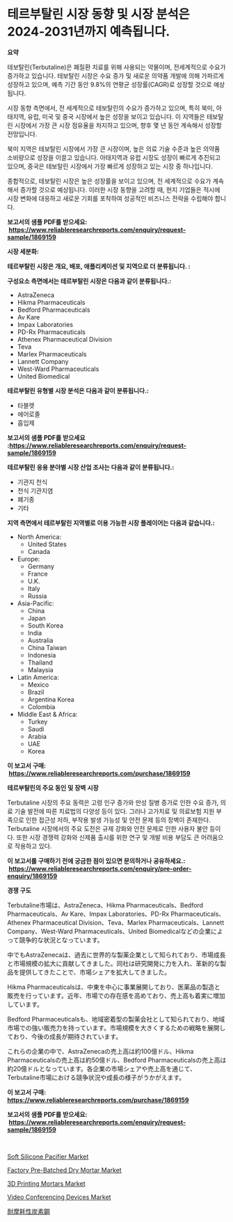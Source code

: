<p><h1>테르부탈린 시장 동향 및 시장 분석은 2024-2031년까지 예측됩니다.</h1></p><p><strong>요약</strong></p>
<p><p>테보탈린(Terbutaline)은 폐질환 치료를 위해 사용되는 약물이며, 전세계적으로 수요가 증가하고 있습니다. 테보탈린 시장은 수요 증가 및 새로운 의약품 개발에 의해 가파르게 성장하고 있으며, 예측 기간 동안 9.8%의 연평균 성장률(CAGR)로 성장할 것으로 예상됩니다.</p><p>시장 동향 측면에서, 전 세계적으로 테보탈린의 수요가 증가하고 있으며, 특히 북미, 아태지역, 유럽, 미국 및 중국 시장에서 높은 성장을 보이고 있습니다. 이 지역들은 테보탈린 시장에서 가장 큰 시장 점유율을 차지하고 있으며, 향후 몇 년 동안 계속해서 성장할 전망입니다.</p><p>북미 지역은 테보탈린 시장에서 가장 큰 시장이며, 높은 의료 기술 수준과 높은 의약품 소비량으로 성장을 이끌고 있습니다. 아태지역과 유럽 시장도 성장이 빠르게 추진되고 있으며, 중국은 테보탈린 시장에서 가장 빠르게 성장하고 있는 시장 중 하나입니다.</p><p>종합적으로, 테보탈린 시장은 높은 성장률을 보이고 있으며, 전 세계적으로 수요가 계속해서 증가할 것으로 예상됩니다. 이러한 시장 동향을 고려할 때, 현지 기업들은 적시에 시장 변화에 대응하고 새로운 기회를 포착하여 성공적인 비즈니스 전략을 수립해야 합니다.</p></p>
<p><strong>보고서의 샘플 PDF를 받으세요: &nbsp;<a href="https://www.reliableresearchreports.com/enquiry/request-sample/1869159">https://www.reliableresearchreports.com/enquiry/request-sample/1869159</a></strong></p>
<p><strong>시장 세분화:</strong></p>
<p><strong> 테르부탈린 시장은 개요, 배포, 애플리케이션 및 지역으로 더 분류됩니다. :</strong></p>
<p><strong>구성요소 측면에서는 테르부탈린 시장은 다음과 같이 분류됩니다.:</strong></p>
<p><ul><li>AstraZeneca</li><li>Hikma Pharmaceuticals</li><li>Bedford Pharmaceuticals</li><li>Av Kare</li><li>Impax Laboratories</li><li>PD-Rx Pharmaceuticals</li><li>Athenex Pharmaceutical Division</li><li>Teva</li><li>Marlex Pharmaceuticals</li><li>Lannett Company</li><li>West-Ward Pharmaceuticals </li><li>United Biomedical </li></ul></p>
<p><strong> 테르부탈린 유형별 시장 분석은 다음과 같이 분류됩니다.:</strong></p>
<p><ul><li>타블렛</li><li>에어로졸</li><li>흡입제</li></ul></p>
<p><strong>보고서의 샘플 PDF를 받으세요 :<a href="https://www.reliableresearchreports.com/enquiry/request-sample/1869159">https://www.reliableresearchreports.com/enquiry/request-sample/1869159</a></strong></p>
<p><strong> 테르부탈린 응용 분야별 시장 산업 조사는 다음과 같이 분류됩니다.:</strong></p>
<p><ul><li>기관지 천식</li><li>천식 기관지염</li><li>폐기종</li><li>기타</li></ul></p>
<p><strong>지역 측면에서 테르부탈린 지역별로 이용 가능한 시장 플레이어는 다음과 같습니다.:</strong></p>
<p><ul>
    <li>
        North America:
        <ul>
            <li>United States</li>
            <li>Canada</li>
        </ul>
    </li>
    <li>
        Europe:
        <ul>
            <li>Germany</li>
            <li>France</li>
            <li>U.K.</li>
            <li>Italy</li>
            <li>Russia</li>
        </ul>
    </li>
    <li>
        Asia-Pacific:
        <ul>
            <li>China</li>
            <li>Japan</li>
            <li>South Korea</li>
            <li>India</li>
            <li>Australia</li>
            <li>China Taiwan</li>
            <li>Indonesia</li>
            <li>Thailand</li>
            <li>Malaysia</li>
        </ul>
    </li>
    <li>
        Latin America:
        <ul>
            <li>Mexico</li>
            <li>Brazil</li>
            <li>Argentina Korea</li>
            <li>Colombia</li>
        </ul>
    </li>
    <li>
        Middle East & Africa:
        <ul>
            <li>Turkey</li>
            <li>Saudi</li>
            <li>Arabia</li>
            <li>UAE</li>
            <li>Korea</li>
        </ul>
    </li>
    </ul></p>
<p><strong>이 보고서 구매: &nbsp;<a href="https://www.reliableresearchreports.com/purchase/1869159">https://www.reliableresearchreports.com/purchase/1869159</a></strong></p>
<p><strong>테르부탈린의 주요 동인 및 장벽 시장</strong></p>
<p><p>Terbutaline 시장의 주요 동력은 고령 인구 증가와 만성 질병 증가로 인한 수요 증가, 의료 기술 발전에 따른 치료법의 다양성 등이 있다. 그러나 고가치료 및 의료보험 지원 부족으로 인한 접근성 저하, 부작용 발생 가능성 및 안전 문제 등의 장벽이 존재한다. Terbutaline 시장에서의 주요 도전은 규제 강화와 안전 문제로 인한 사용자 불안 등이다. 또한 시장 경쟁력 강화와 신제품 출시를 위한 연구 및 개발 비용 부담도 큰 어려움으로 작용하고 있다.</p></p>
<p><strong>이 보고서를 구매하기 전에 궁금한 점이 있으면 문의하거나 공유하세요.: &nbsp;<a href="https://www.reliableresearchreports.com/enquiry/pre-order-enquiry/1869159">https://www.reliableresearchreports.com/enquiry/pre-order-enquiry/1869159</a></strong></p>
<p><strong>경쟁 구도</strong></p>
<p><p>Terbutaline市場は、AstraZeneca、Hikma Pharmaceuticals、Bedford Pharmaceuticals、Av Kare、Impax Laboratories、PD-Rx Pharmaceuticals、Athenex Pharmaceutical Division、Teva、Marlex Pharmaceuticals、Lannett Company、West-Ward Pharmaceuticals、United Biomedicalなどの企業によって競争的な状況となっています。</p><p>中でもAstraZenecaは、過去に世界的な製薬企業として知られており、市場成長と市場規模の拡大に貢献してきました。同社は研究開発に力を入れ、革新的な製品を提供してきたことで、市場シェアを拡大してきました。</p><p>Hikma Pharmaceuticalsは、中東を中心に事業展開しており、医薬品の製造と販売を行っています。近年、市場での存在感を高めており、売上高も着実に増加しています。</p><p>Bedford Pharmaceuticalsも、地域密着型の製薬会社として知られており、地域市場での強い販売力を持っています。市場規模を大きくするための戦略を展開しており、今後の成長が期待されています。</p><p>これらの企業の中で、AstraZenecaの売上高は約100億ドル、Hikma Pharmaceuticalsの売上高は約50億ドル、Bedford Pharmaceuticalsの売上高は約20億ドルとなっています。各企業の市場シェアや売上高を通じて、Terbutaline市場における競争状況や成長の様子がうかがえます。</p></p>
<p><strong>이 보고서 구매: &nbsp; <a href="https://www.reliableresearchreports.com/purchase/1869159">https://www.reliableresearchreports.com/purchase/1869159</a></strong></p>
<p><strong>보고서의 샘플 PDF를 받으세요: &nbsp;<a href="https://www.reliableresearchreports.com/enquiry/request-sample/1869159">https://www.reliableresearchreports.com/enquiry/request-sample/1869159</a></strong><strong></strong></p>
<p>&nbsp;</p>
<p><p><a href="https://github.com/jerrycopelandthomaswsqd8q/Market-Research-Report-List-1/blob/main/soft-silicone-pacifier-market.md">Soft Silicone Pacifier Market</a></p><p><a href="https://issuu.com/reportprime-2/docs/factory-pre-batched-dry-mortar-market-size-2030.pp">Factory Pre-Batched Dry Mortar Market</a></p><p><a href="https://issuu.com/reportprime-2/docs/3d-printing-mortars-market-size-2030.pptx">3D Printing Mortars Market</a></p><p><a href="https://github.com/yoshih12/Market-Research-Report-List-2/blob/main/video-conferencing-devices-market.md">Video Conferencing Devices Market</a></p><p><a href="https://github.com/jkjreqjscoxx7/Market-Research-Report-List-1/blob/main/88550403593.md">耐摩耗性炭素鋼</a></p></p>